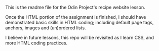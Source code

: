 This is the readme file for the Odin Project's recipe website lesson.

Once the HTML portion of the assignment is finished, I should have
demonstrated basic skills in HTML coding; including default page tags,
anchors, images and (un)ordered lists.

I believe in future lessons, this repo will be revisited as I learn CSS,
and more HTML coding practices.
